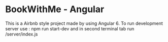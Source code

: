 # BookWithMe - Angular
This is a Airbnb style project made by using Angular 6.
To run development server use : npm run start-dev and in second terminal tab run /server/index.js

